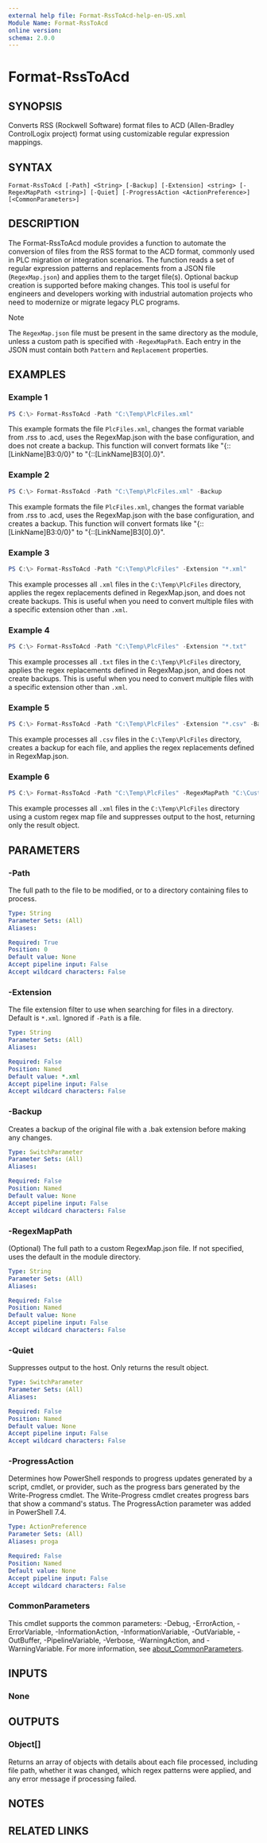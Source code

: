 ```yaml
---
external help file: Format-RssToAcd-help-en-US.xml
Module Name: Format-RssToAcd
online version:
schema: 2.0.0
---
```


# Format-RssToAcd

## SYNOPSIS

Converts RSS (Rockwell Software) format files to ACD (Allen-Bradley ControlLogix project) format using customizable regular expression mappings.

## SYNTAX

```
Format-RssToAcd [-Path] <String> [-Backup] [-Extension] <string> [-RegexMapPath <string>] [-Quiet] [-ProgressAction <ActionPreference>] [<CommonParameters>]
```

## DESCRIPTION

The Format-RssToAcd module provides a function to automate the conversion of files from the RSS format to the ACD format, commonly used in PLC migration or integration scenarios. The function reads a set of regular expression patterns and replacements from a JSON file (`RegexMap.json`) and applies them to the target file(s). Optional backup creation is supported before making changes. This tool is useful for engineers and developers working with industrial automation projects who need to modernize or migrate legacy PLC programs.

> [!NOTE]
> The `RegexMap.json` file must be present in the same directory as the module, unless a custom path is specified with `-RegexMapPath`. Each entry in the JSON must contain both `Pattern` and `Replacement` properties.

## EXAMPLES

### Example 1

```powershell
PS C:\> Format-RssToAcd -Path "C:\Temp\PlcFiles.xml"
```

This example formats the file `PlcFiles.xml`, changes the format variable from .rss to .acd, uses the RegexMap.json with the base configuration, and does not create a backup. This function will convert formats like "{::[LinkName]B3:0/0}" to "{::[LinkName]B3[0].0}".

### Example 2

```powershell
PS C:\> Format-RssToAcd -Path "C:\Temp\PlcFiles.xml" -Backup
```

This example formats the file `PlcFiles.xml`, changes the format variable from .rss to .acd, uses the RegexMap.json with the base configuration, and creates a backup. This function will convert formats like "{::[LinkName]B3:0/0}" to "{::[LinkName]B3[0].0}".

### Example 3

```powershell
PS C:\> Format-RssToAcd -Path "C:\Temp\PlcFiles" -Extension "*.xml"
```

This example processes all `.xml` files in the `C:\Temp\PlcFiles` directory, applies the regex replacements defined in RegexMap.json, and does not create backups. This is useful when you need to convert multiple files with a specific extension other than `.xml`.

### Example 4

```powershell
PS C:\> Format-RssToAcd -Path "C:\Temp\PlcFiles" -Extension "*.txt"
```

This example processes all `.txt` files in the `C:\Temp\PlcFiles` directory, applies the regex replacements defined in RegexMap.json, and does not create backups. This is useful when you need to convert multiple files with a specific extension other than `.xml`.

### Example 5

```powershell
PS C:\> Format-RssToAcd -Path "C:\Temp\PlcFiles" -Extension "*.csv" -Backup
```

This example processes all `.csv` files in the `C:\Temp\PlcFiles` directory, creates a backup for each file, and applies the regex replacements defined in RegexMap.json.

### Example 6

```powershell
PS C:\> Format-RssToAcd -Path "C:\Temp\PlcFiles" -RegexMapPath "C:\Custom\RegexMap.json" -Quiet
```

This example processes all `.xml` files in the `C:\Temp\PlcFiles` directory using a custom regex map file and suppresses output to the host, returning only the result object.

## PARAMETERS

### -Path

The full path to the file to be modified, or to a directory containing files to process.

```yaml
Type: String
Parameter Sets: (All)
Aliases:

Required: True
Position: 0
Default value: None
Accept pipeline input: False
Accept wildcard characters: False
```

### -Extension

The file extension filter to use when searching for files in a directory. Default is `*.xml`. Ignored if `-Path` is a file.

```yaml
Type: String
Parameter Sets: (All)
Aliases:

Required: False
Position: Named
Default value: *.xml
Accept pipeline input: False
Accept wildcard characters: False
```

### -Backup

Creates a backup of the original file with a .bak extension before making any changes.

```yaml
Type: SwitchParameter
Parameter Sets: (All)
Aliases:

Required: False
Position: Named
Default value: None
Accept pipeline input: False
Accept wildcard characters: False
```

### -RegexMapPath

(Optional) The full path to a custom RegexMap.json file. If not specified, uses the default in the module directory.

```yaml
Type: String
Parameter Sets: (All)
Aliases:

Required: False
Position: Named
Default value: None
Accept pipeline input: False
Accept wildcard characters: False
```

### -Quiet

Suppresses output to the host. Only returns the result object.

```yaml
Type: SwitchParameter
Parameter Sets: (All)
Aliases:

Required: False
Position: Named
Default value: None
Accept pipeline input: False
Accept wildcard characters: False
```

### -ProgressAction

Determines how PowerShell responds to progress updates generated by a script, cmdlet, or provider, such as the progress bars generated by the Write-Progress cmdlet. The Write-Progress cmdlet creates progress bars that show a command's status. The ProgressAction parameter was added in PowerShell 7.4.

```yaml
Type: ActionPreference
Parameter Sets: (All)
Aliases: proga

Required: False
Position: Named
Default value: None
Accept pipeline input: False
Accept wildcard characters: False
```

### CommonParameters

This cmdlet supports the common parameters: -Debug, -ErrorAction, -ErrorVariable, -InformationAction, -InformationVariable, -OutVariable, -OutBuffer, -PipelineVariable, -Verbose, -WarningAction, and -WarningVariable. For more information, see [about_CommonParameters](http://go.microsoft.com/fwlink/?LinkID=113216).

## INPUTS

### None

## OUTPUTS

### Object[]

Returns an array of objects with details about each file processed, including file path, whether it was changed, which regex patterns were applied, and any error message if processing failed.

## NOTES

## RELATED LINKS